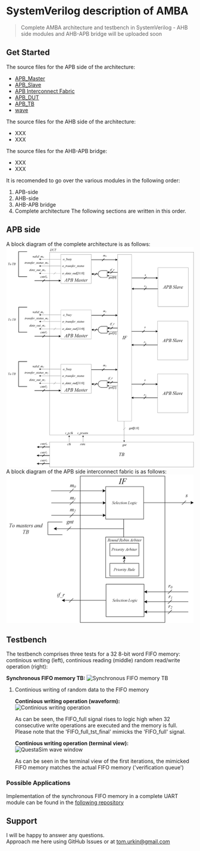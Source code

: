 # SystemVerilog description of AMBA 

> Complete AMBA architecture and testbench in SystemVerilog - AHB side modules and AHB-APB bridge will be uploaded soon  

## Get Started

The source files for the APB side of the architecture:

- [APB_Master](./APB_Master.sv)
- [APB_Slave](./APB_Slave.sv)
- [APB Interconnect Fabric](./interconnect_fabric.sv)
- [APB_DUT](./APB_DUT.sv)
- [APB_TB](./APB_TB.sv)
- [wave](./wave.sv)

The source files for the AHB side of the architecture:

- XXX
- XXX

The source files for the AHB-APB bridge:

- XXX
- XXX

It is recomended to go over the various modules in the following order:
1. APB-side
2. AHB-side
3. AHB-APB bridge
4. Complete architecture
The following sections are written in this order.

## APB side 
A block diagram of the complete architecture is as follows:
	![APB_arch](./docs/APB_arch.JPG) 
A block diagram of the APB side interconnect fabric is as follows:
	![IF_APB](./docs/IF_APB.JPG) 

## Testbench

The testbench comprises three tests for a 32 8-bit word FIFO memory: continious writing (left), continious reading (middle) random read/write operation (right):

**Synchronous FIFO memory TB:**
	![Synchronous FIFO memory TB](./docs/synchronous_read_write_mix.JPG) 


1.	Continious writing of random data to the FIFO memory

	**Continious writing operation (waveform):**
		![Continious writing operation](./docs/synchronous_write.JPG) 

	As can be seen, the FIFO_full signal rises to logic high when 32 consecutive write operations are executed and the memory is full. 
	Please note that the 'FIFO_full_tst_final' mimicks the 'FIFO_full' signal.

	**Continious writing operation (terminal view):**
		![QuestaSim wave window](./docs/synchronous_write_terminal.JPG)  
	
	As can be seen in the terminal view of the first iterations, the mimicked FIFO memory matches the actual FIFO memory ('verification queue')	

### Possible Applications

Implementation of the synchronous FIFO memory in a complete UART module can be found in the [following repository](https://github.com/tom-urkin/UART)

## Support

I will be happy to answer any questions.  
Approach me here using GitHub Issues or at tom.urkin@gmail.com